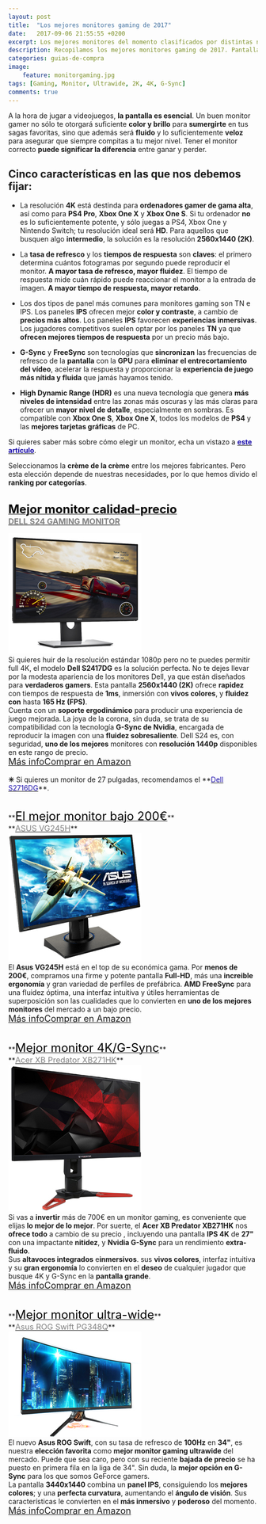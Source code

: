 ```yaml
---
layout: post
title:  "Los mejores monitores gaming de 2017"
date:   2017-09-06 21:55:55 +0200
excerpt: Los mejores monitores del momento clasificados por distintas necesidades gamer&#58; resolución, alta tasa de refresco, colores vibrantes, y las tecnologías más modernas.
description: Recopilamos los mejores monitores gaming de 2017. Pantallas fluidas y vivaces que te harán sumergirte en tus títulos favoritos.
categories: guias-de-compra
image:
    feature: monitorgaming.jpg
tags: [Gaming, Monitor, Ultrawide, 2K, 4K, G-Sync]
comments: true
---
```

<!--more-->
<!-- more -->
A la hora de jugar a videojuegos, **la pantalla es esencial**. Un buen monitor gamer no sólo te otorgará suficiente **color y brillo** para **sumergirte** en tus sagas favoritas, sino que además será **fluido** y lo suficientemente **veloz** para asegurar que siempre compitas a tu mejor nivel. Tener el monitor correcto **puede significar la diferencia** entre ganar y perder. 

## Cinco características en las que nos debemos fijar:

- La resolución **4K** está destinda para **ordenadores gamer de gama alta**, así como para **PS4 Pro**, **Xbox One X** y **Xbox One S**. Si tu ordenador **no** es lo suficientemente potente, y sólo juegas a PS4, Xbox One y Nintendo Switch; tu resolución ideal será **HD**. Para aquellos que busquen algo **intermedio**, la solución es la resolución **2560x1440 (2K)**. 


- La **tasa de refresco** y los **tiempos de respuesta** son **claves**: el primero determina cuántos fotogramas por segundo puede reproducir el monitor. **A mayor tasa de refresco, mayor fluidez**. El tiempo de respuesta mide cuán rápido puede reaccionar el monitor a la entrada de imagen. **A mayor tiempo de respuesta, mayor retardo**.

- Los dos tipos de panel más comunes para monitores gaming son TN e IPS.  Los paneles **IPS** ofrecen mejor **color y contraste**, a cambio de **precios más altos**. Los paneles **IPS** favorecen **experiencias inmersivas**. Los jugadores competitivos suelen optar por los paneles **TN** ya que **ofrecen mejores tiempos de respuesta** por un precio más bajo.

- **G-Sync** y **FreeSync** son tecnologías que **sincronizan** las frecuencias de refresco de la **pantalla** con la **GPU** para **eliminar el entrecortamiento del vídeo**, acelerar la respuesta y proporcionar la **experiencia de juego más nítida y fluida** que jamás hayamos tenido.


- **High Dynamic Range (HDR)** es una nueva tecnología que genera **más niveles de intensidad** entre las zonas más oscuras y las más claras para ofrecer un **mayor nivel de detalle**, especialmente en sombras. Es compatible con **Xbox One S**, **Xbox One X**, todos los modelos de **PS4** y las **mejores tarjetas gráficas** de PC.

Si quieres saber más sobre cómo elegir un monitor, echa un vistazo a **<a href="/guias-de-compra/guia-para-elegir-que-monitor-comprar-en-2017/"><font color="#1a0dab">este artículo</font></a>**.

Seleccionamos la **crème de la crème** entre los mejores fabricantes. Pero esta elección depende de nuestras necesidades, por lo que hemos divido el **ranking por categorías**. 
<br /><br />

<!--  MEJOR MONITOR CALIDAD-PRECCIO -->

**<a target="_blank" href="http://amzn.to/2w3R3dT"><font size="5" color="black">Mejor monitor calidad-precio</font></a>**<br />
**<a target="_blank" href="http://amzn.to/2w3R3dT"><font color="grey" size="3">DELL S24 GAMING MONITOR</font></a>**
<div id="container">
    <div id="floated"><a target="_blank" href="http://amzn.to/2w3R3dT"><img class="wrap" src="/images/pictures/dells2417dg.jpg"></a>
</div>
    Si quieres huir de la resolución estándar 1080p pero no te puedes permitir full 4K, el modelo <b>Dell S2417DG</b> es la solución perfecta. No te dejes llevar por la modesta apariencia de los monitores Dell, ya que están diseñados para <b>verdaderos gamers</b>. Esta pantalla <b>2560x1440 (2K)</b> ofrece <b>rapidez</b> con tiempos de respuesta de <b> 1ms</b>, inmersión con <b>vivos colores</b>, y <b>fluidez con</b> hasta <b> 165 Hz (FPS)</b>.
</div>Cuenta con un <b>soporte ergodinámico</b> para producir una experiencia de juego mejorada.  La joya de la corona, sin duda, se trata de su compatibilidad con la tecnología <b>G-Sync de Nvidia</b>, encargada de reproducir la imagen con una <b>fluidez sobresaliente</b>. Dell S24 es, con seguridad, <b>uno de los mejores</b> monitores con <b>resolución 1440p</b> disponibles en este rango de precio.
<br /><a href="/guias-de-compra/rewiew-monitor-gaming-dell-S2417DG/" target="_blank" class="btn-infor"><font size="4">Más info</font></a><a href="http://amzn.to/2fw41eb" target="_blank" class="btn-ama"><font size="4">Comprar en Amazon</font></a>
<br />
<br />
<b>✳</b> Si quieres un monitor de 27 pulgadas, recomendamos el **<a href="http://amzn.to/2w3R3dT"><font color="#1a0dab">Dell S2716DG</font></a>**.
<br />
<br />
<br />
<!--- MEJOR MONITOR BAJO 200€ -->
**<a target="_blank" href="http://amzn.to/2jFLuRj"><font size="5" color="black">El mejor monitor bajo 200€</font></a>**<br />
**<a target="_blank" href="http://amzn.to/2jFLuRj"><font color="grey" size="3">ASUS VG245H</font></a>**
<div id="container">
    <div id="floated"><a target="_blank" href="http://amzn.to/2jFLuRj"><img class="wrap" src="/images/pictures/asusvg245h.jpg"></a>

</div>
     El <b>Asus VG245H</b> está en el top de su económica gama. Por <b>menos de 200€</b>, compramos una firme y potente pantalla <b>Full-HD</b>, más una <b>increible ergonomía</b> y gran variedad de perfiles de prefábrica. <b> AMD FreeSync</b> para una fluidez óptima, una interfaz intuitiva y útiles herramientas de superposición son las cualidades que lo convierten en <b>uno de los mejores monitores</b> del mercado a un bajo precio.
</div>
<a href="http://amzn.to/2jFLuRj" target="_blank" class="btn-infor"><font size="4">Más info</font></a><a href="http://amzn.to/2jFLuRj" target="_blank" class="btn-ama"><font size="4">Comprar en Amazon</font></a>
<br />
<br />
<br />
<!--- MEJOR MONITOR 4K/G-SYNC -->
**<a target="_blank" href="http://amzn.to/2f6KujO"><font size="5" color="black">Mejor monitor 4K/G-Sync</font></a>**<br />
**<a target="_blank" href="http://amzn.to/2f6KujO"><font color="grey" size="3">Acer XB Predator XB271HK</font></a>**
<div id="container">
    <div id="floated"><a target="_blank" href="http://amzn.to/2f6KujO"><img class="wrap" src="/images/pictures/acerXB271HK.jpg"></a> 
</div>
    Si vas a <b>invertir</b> más de 700€ en un monitor gaming, es conveniente que elijas <b>lo mejor de lo mejor</b>. Por suerte, el <b>Acer XB Predator XB271HK</b> nos <b>ofrece todo</b> a cambio de su precio , incluyendo una pantalla <b>IPS 4K</b> de <b>27"</b> con una impactante <b>nitidez</b>, y <b>Nvidia G-Sync</b> para un rendimiento <b>extra-fluido</b>.
</div> Sus <b>altavoces integrados</b> e<b>inmersivos</b>. sus <b>vivos colores</b>, interfaz intuitiva y  su <b>gran ergonomía</b> lo convierten en el <b>deseo</b> de cualquier jugador que busque 4K y G-Sync en la <b>pantalla grande</b>.<br />
<a href="http://amzn.to/2f6KujO" target="_blank" class="btn-infor"><font size="4">Más info</font></a><a href="http://amzn.to/2f6KujO" target="_blank" class="btn-ama"><font size="4">Comprar en Amazon</font></a>
<br />
<br />
<br />
<!--- MEJOR MONITOR ULTRA-WIDE -->
**<a target="_blank" href="http://amzn.to/2hdAHct"><font size="5" color="black">Mejor monitor ultra-wide</font></a>**<br />
**<a target="_blank" href="http://amzn.to/2hdAHct"><font color="grey" size="3">Asus ROG Swift PG348Q</font></a>**
<div id="container">
    <div id="floated"><a target="_blank" href="http://amzn.to/2hdAHct"><img class="wrap" src="/images/pictures/asusrogswiftPG348Q.jpg"></a>
</div>
    El nuevo <b>Asus ROG Swift</b>, con su tasa de refresco de <b>100Hz</b> en <b>34"</b>, es nuestra <b>elección favorita</b> como <b>mejor monitor gaming ultrawide</b> del mercado. Puede que sea caro, pero con su reciente <b>bajada de precio</b> se ha puesto en primera fila en la liga de 34". Sin duda, la <b>mejor opción en G-Sync</b> para los que somos GeForce gamers.
</div>La pantalla <b>3440x1440</b> combina un <b>panel IPS</b>, consiguiendo los <b>mejores colores</b>; y una <b>perfecta curvatura</b>, aumentando el <b>ángulo de visión</b>. Sus características le convierten en el <b>más inmersivo</b> y <b>poderoso</b> del momento.<br />
<a href="http://amzn.to/2hdAHct" target="_blank" class="btn-infor"><font size="4">Más info</font></a><a href="http://amzn.to/2hdAHct" target="_blank" class="btn-ama"><font size="4">Comprar en Amazon</font></a>
